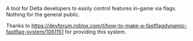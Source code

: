 A tool for Delta developers to easily control features in-game via flags. Nothing for the general public.

Thanks to https://devforum.roblox.com/t/how-to-make-a-fastflagdynamic-fastflag-system/1061151 for providing this system.

